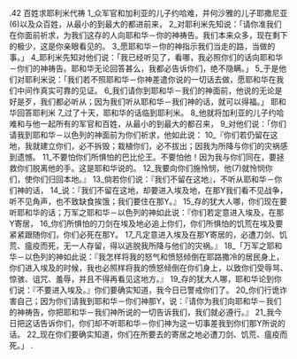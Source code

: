 .42 
百姓求耶利米代祷 
1_众军官和加利亚的儿子约哈难，并何沙雅的儿子耶撒尼亚(6)以及众百姓，从最小的到最大的都进前来， 2_对耶利米先知说：「请你准我们在你面前祈求，为我们这存的人向耶和华－你的神祷告。我们本来众多，现在剩下的极少，这是你亲眼看见的。 3_愿耶和华－你的神指示我们当走的路，当做的事。」 4_耶利米先知对他们说：「我已经听见了，看哪，我必照你们的话向耶和华－你们的神祷告。耶和华无论回答甚么，我都必告诉你们，绝不隐瞒。」 5_于是他们对耶利米说：「我们若不照耶和华－你神差遣你说的一切话去做，愿耶和华在我们中间作真实可靠的见证。 6_我们请你到耶和华－我们的神面前，他说的无论是好是歹，我们都必听从；因为我们听从耶和华－我们神的话，就可以得福。」 
耶和华回答耶利米 
7_过了十天，耶和华的话临到耶利米。 8_他就将加利亚的儿子约哈难和与他一起所有的军官和百姓，从最小的到最大的都召来， 9_对他们说：「你们请我到耶和华－以色列的神面前为你们祈求，他如此说： 10_『你们若仍留在这地，我就建立你们，必不拆毁；栽植你们，必不拔出；因我为所降与你们的灾祸感到遗憾。 11_不要怕你们所惧怕的巴比伦王。不要怕他！因为我与你们同在，要拯救你们脱离他的手。这是耶和华说的。 12_我要向你们施怜悯，他(7)就怜悯你们，使你们归回本地。』 13_倘若你们说：『我们不留在这地』，不听从耶和华－你们神的话， 14_说：『我们不留在这地，却要进入埃及地，在那Y我们看不见战争，听不见角声，也不致缺食挨饿；我们要住在那Y。』 15_存的犹大人哪，你们现在要听耶和华的话；万军之耶和华－以色列的神如此说：『你们若定意进入埃及，在那Y寄居， 16_你们所惧怕的刀剑在埃及地必追上你们，你们所惧怕的饥荒在埃及要紧紧跟随你们，你们必死在那Y。 17_凡定意进入埃及在那Y寄居的，必遭刀剑、饥荒、瘟疫而死，无一人存留，得以逃脱我所降与他们的灾祸。』 
18_「万军之耶和华－以色列的神如此说：『我怎样将我的怒气和愤怒倾倒在耶路撒冷的居民身上，你们进入埃及的时候，我也必照样将我的愤怒倾倒在你们身上，以致你们受辱骂、惊骇、诅咒、羞辱，并且不得再看见这地方。』 19_存的犹大人哪，耶和华论到你们说：『不要进入埃及。』你们要确实知道，我今日已警戒你们了。 20_你们行诡诈害自己；因为你们请我到耶和华－你们神那Y，说：『请你为我们向耶和华－我们的神祷告，你把耶和华－我们神所说的一切告诉我们，我们就必遵行。』 21_我今日把这话告诉你们，你们却不听耶和华－你们神为这一切事差我到你们那Y所说的话。 22_现在你们要确实知道，你们在所要去的寄居之地必遭刀剑、饥荒、瘟疫而死。」 
.